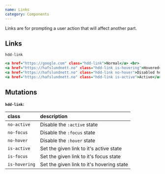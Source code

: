 ```yaml
---
name: Links
category: Components
---
```


Links are for prompting a user action that will affect another part. 

## Links
`hdd-link`

```links.html
<a href="https://google.com" class="hdd-link">Normal</a> <br>
<a href="https://hafslundnett.no" class="hdd-link is-hovering">Hovered</a><br>
<a href="https://hafslundnett.no" class="hdd-link no-hover">Disabled hover state</a><br>
<a href="https://hafslundnett.no" class="hdd-link is-active">Active</a><br>
```

## Mutations
**`hdd-link`:**

| class | description|
| :--- | :--- |
| `no-active` | Disable the `:active` state|
| `no-focus` | Disable the `:focus` state |
| `no-hover` | Disable the `:hover` state |
| `is-active` | Set the given link to it's active state |
| `is-focus` | Set the given link to it's focus state  |
| `is-hovering` | Set the given link to it's hovering state  |


